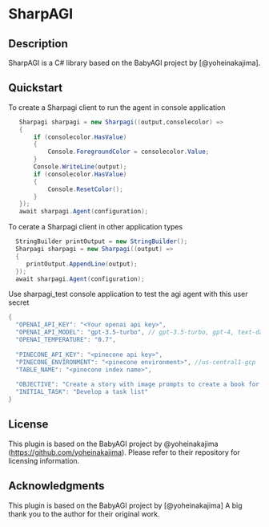 # SharpAGI

## Description

SharpAGI is a C# library based on the BabyAGI project by [@yoheinakajima]. 

## Quickstart

To create a Sharpagi client to run the agent in console application

```csharp
   Sharpagi sharpagi = new Sharpagi((output,consolecolor) =>
   {
       if (consolecolor.HasValue)
       {
           Console.ForegroundColor = consolecolor.Value;
       }
       Console.WriteLine(output);
       if (consolecolor.HasValue)
       {
           Console.ResetColor();
       }
   });
   await sharpagi.Agent(configuration);
```

To cerate a Sharpagi client in other application types
```csharp
  StringBuilder printOutput = new StringBuilder();
  Sharpagi sharpagi = new Sharpagi((output) =>
  {
     printOutput.AppendLine(output);
  });
  await sharpagi.Agent(configuration);
```

Use sharpagi_test console application to test the agi agent with this user secret

```csharp
{
  "OPENAI_API_KEY": "<Your openai api key>",
  "OPENAI_API_MODEL": "gpt-3.5-turbo", // gpt-3.5-turbo, gpt-4, text-davinci-003, etc
  "OPENAI_TEMPERATURE": "0.7",
 
  "PINECONE_API_KEY": "<pinecone api key>",
  "PINECONE_ENVIRONMENT": "<pinecone environment>", //us-central1-gcp
  "TABLE_NAME": "<pinecone index name>",
  
  "OBJECTIVE": "Create a story with image prompts to create a book for 6 years old.",
  "INITIAL_TASK": "Develop a task list"
}
```

## License
This plugin is based on the BabyAGI project by @yoheinakajima (https://github.com/yoheinakajima). Please refer to their repository for licensing information.

## Acknowledgments
This plugin is based on the BabyAGI project by [@yoheinakajima] A big thank you to the author for their original work.